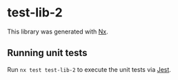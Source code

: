 # test-lib-2

This library was generated with [Nx](https://nx.dev).

## Running unit tests

Run `nx test test-lib-2` to execute the unit tests via [Jest](https://jestjs.io).
